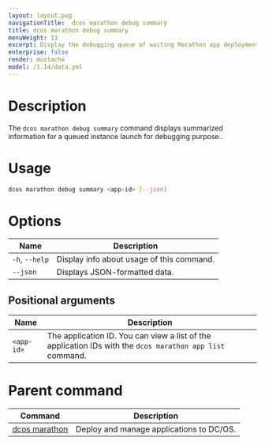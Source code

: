 ```yaml
---
layout: layout.pug
navigationTitle:  dcos marathon debug summary
title: dcos marathon debug summary
menuWeight: 13
excerpt: Display the debugging queue of waiting Marathon app deployments
enterprise: false
render: mustache
model: /1.14/data.yml
---
```



# Description
The `dcos marathon debug summary` command displays summarized information for a queued instance launch for debugging purpose..

# Usage

```bash
dcos marathon debug summary <app-id> [--json]
```

# Options

| Name |  Description |
|---------|-------------|
| `-h`, `--help` | Display info about usage of this command. |
| `--json`   |  Displays JSON-formatted data. |

## Positional arguments

| Name |  Description |
|---------|-------------|
| `<app-id>`   |  The application ID.  You can view a list of the application IDs with the `dcos marathon app list` command. |

# Parent command

| Command | Description |
|---------|-------------|
| [dcos marathon](/1.14/cli/command-reference/dcos-marathon/) | Deploy and manage applications to DC/OS. |


